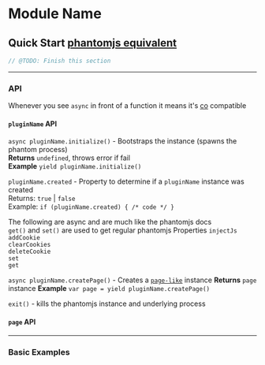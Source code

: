 Module Name
===

## Quick Start [phantomjs equivalent](http://phantomjs.org/quick-start.html)

```js
// @TODO: Finish this section
```

----

### API

Whenever you see `async` in front of a function it means it's [co](https://github.com/tj/co) compatible

#### `pluginName` API

`async pluginName.initialize()` - Bootstraps the instance (spawns the phantom process)  
**Returns** `undefined`, throws error if fail  
**Example** `yield pluginName.initialize()`

`pluginName.created`  - Property to determine if a `pluginName` instance was created  
Returns: `true` | `false`  
Example: `if (pluginName.created) { /* code */ }`

The following are async and are much like the phantomjs docs  
`get()` and `set()` are used to get regular phantomjs Properties
`injectJs`  
`addCookie`  
`clearCookies`  
`deleteCookie`  
`set`  
`get`

`async pluginName.createPage()` - Creates a [`page-like`](http://phantomjs.org/api/webpage/) instance
**Returns** `page` instance
**Example** `var page = yield pluginName.createPage()`

`exit()` - kills the phantomjs instance and underlying process

#### `page` API

----

### Basic Examples

```js

```
